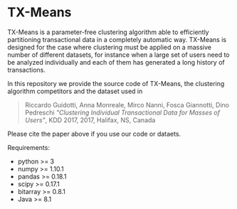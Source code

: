 # TX-Means

TX-Means is a parameter-free clustering algorithm able to efficiently partitioning transactional data in a completely automatic way.
TX-Means is designed for the case where clustering must be applied on a massive number of different datasets, for instance when a large set of users need to be analyzed individually and each of them has generated a long history of transactions.

In this repository we provide the source code of TX-Means, the clustering algorithm competitors and the dataset used in
> Riccardo Guidotti, Anna Monreale, Mirco Nanni, Fosca Giannotti, Dino Pedreschi *"Clustering Individual Transactional Data for Masses of Users"*, KDD 2017, 2017, Halifax, NS, Canada

Please cite the paper above if you use our code or dataets.

Requirements:
- python >= 3 
- numpy >= 1.10.1
- pandas >= 0.18.1
- scipy >= 0.17.1
- bitarray >= 0.8.1
- Java >= 8.1
